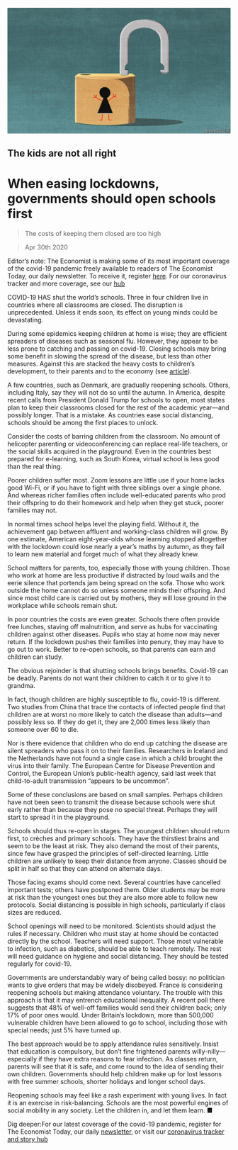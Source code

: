 ![](./images/20200502_LDD002_0.jpg)

## The kids are not all right

# When easing lockdowns, governments should open schools first

> The costs of keeping them closed are too high

> Apr 30th 2020

Editor’s note: The Economist is making some of its most important coverage of the covid-19 pandemic freely available to readers of The Economist Today, our daily newsletter. To receive it, register [here](https://www.economist.com//newslettersignup). For our coronavirus tracker and more coverage, see our [hub](https://www.economist.com//coronavirus)

COVID-19 HAS shut the world’s schools. Three in four children live in countries where all classrooms are closed. The disruption is unprecedented. Unless it ends soon, its effect on young minds could be devastating.

During some epidemics keeping children at home is wise; they are efficient spreaders of diseases such as seasonal flu. However, they appear to be less prone to catching and passing on covid-19. Closing schools may bring some benefit in slowing the spread of the disease, but less than other measures. Against this are stacked the heavy costs to children’s development, to their parents and to the economy (see [article](https://www.economist.com//international/2020/04/30/closing-schools-for-covid-19-does-lifelong-harm-and-widens-inequality)).

A few countries, such as Denmark, are gradually reopening schools. Others, including Italy, say they will not do so until the autumn. In America, despite recent calls from President Donald Trump for schools to open, most states plan to keep their classrooms closed for the rest of the academic year—and possibly longer. That is a mistake. As countries ease social distancing, schools should be among the first places to unlock.

Consider the costs of barring children from the classroom. No amount of helicopter parenting or videoconferencing can replace real-life teachers, or the social skills acquired in the playground. Even in the countries best prepared for e-learning, such as South Korea, virtual school is less good than the real thing.

Poorer children suffer most. Zoom lessons are little use if your home lacks good Wi-Fi, or if you have to fight with three siblings over a single phone. And whereas richer families often include well-educated parents who prod their offspring to do their homework and help when they get stuck, poorer families may not.

In normal times school helps level the playing field. Without it, the achievement gap between affluent and working-class children will grow. By one estimate, American eight-year-olds whose learning stopped altogether with the lockdown could lose nearly a year’s maths by autumn, as they fail to learn new material and forget much of what they already knew.

School matters for parents, too, especially those with young children. Those who work at home are less productive if distracted by loud wails and the eerie silence that portends jam being spread on the sofa. Those who work outside the home cannot do so unless someone minds their offspring. And since most child care is carried out by mothers, they will lose ground in the workplace while schools remain shut.

In poor countries the costs are even greater. Schools there often provide free lunches, staving off malnutrition, and serve as hubs for vaccinating children against other diseases. Pupils who stay at home now may never return. If the lockdown pushes their families into penury, they may have to go out to work. Better to re-open schools, so that parents can earn and children can study.

The obvious rejoinder is that shutting schools brings benefits. Covid-19 can be deadly. Parents do not want their children to catch it or to give it to grandma.

In fact, though children are highly susceptible to flu, covid-19 is different. Two studies from China that trace the contacts of infected people find that children are at worst no more likely to catch the disease than adults—and possibly less so. If they do get it, they are 2,000 times less likely than someone over 60 to die.

Nor is there evidence that children who do end up catching the disease are silent spreaders who pass it on to their families. Researchers in Iceland and the Netherlands have not found a single case in which a child brought the virus into their family. The European Centre for Disease Prevention and Control, the European Union’s public-health agency, said last week that child-to-adult transmission “appears to be uncommon”.

Some of these conclusions are based on small samples. Perhaps children have not been seen to transmit the disease because schools were shut early rather than because they pose no special threat. Perhaps they will start to spread it in the playground.

Schools should thus re-open in stages. The youngest children should return first, to crèches and primary schools. They have the thirstiest brains and seem to be the least at risk. They also demand the most of their parents, since few have grasped the principles of self-directed learning. Little children are unlikely to keep their distance from anyone. Classes should be split in half so that they can attend on alternate days.

Those facing exams should come next. Several countries have cancelled important tests; others have postponed them. Older students may be more at risk than the youngest ones but they are also more able to follow new protocols. Social distancing is possible in high schools, particularly if class sizes are reduced.

School openings will need to be monitored. Scientists should adjust the rules if necessary. Children who must stay at home should be contacted directly by the school. Teachers will need support. Those most vulnerable to infection, such as diabetics, should be able to teach remotely. The rest will need guidance on hygiene and social distancing. They should be tested regularly for covid-19.

Governments are understandably wary of being called bossy: no politician wants to give orders that may be widely disobeyed. France is considering reopening schools but making attendance voluntary. The trouble with this approach is that it may entrench educational inequality. A recent poll there suggests that 48% of well-off families would send their children back; only 17% of poor ones would. Under Britain’s lockdown, more than 500,000 vulnerable children have been allowed to go to school, including those with special needs; just 5% have turned up.

The best approach would be to apply attendance rules sensitively. Insist that education is compulsory, but don’t fine frightened parents willy-nilly—especially if they have extra reasons to fear infection. As classes return, parents will see that it is safe, and come round to the idea of sending their own children. Governments should help children make up for lost lessons with free summer schools, shorter holidays and longer school days.

Reopening schools may feel like a rash experiment with young lives. In fact it is an exercise in risk-balancing. Schools are the most powerful engines of social mobility in any society. Let the children in, and let them learn. ■

Dig deeper:For our latest coverage of the covid-19 pandemic, register for The Economist Today, our daily [newsletter](https://www.economist.com//newslettersignup), or visit our [coronavirus tracker and story hub](https://www.economist.com//coronavirus)